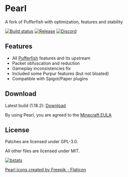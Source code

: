 # Pearl
A fork of Pufferfish with optimization, features and stability

[![Build status](https://img.shields.io/github/workflow/status/Pearl-Project/Pearl/Build?logo=github&style=for-the-badge)](https://github.com/Pearl-Project/Pearl/actions)
[![Release](https://img.shields.io/github/v/release/Pearl-Project/Pearl?style=for-the-badge)](https://github.com/Pearl-Project/Pearl/releases)
[![Discord](https://img.shields.io/discord/951410587030667294.svg?label=&logo=discord&logoColor=ffffff&color=7389D8&labelColor=6A7EC2&style=for-the-badge)](https://discord.gg/ZFAtK5Mx9w)

## Features

* All [Pufferfish](https://github.com/pufferfish-gg/Pufferfish) features and its upstream
* Packet obfuscation and reduction
* Gameplay inconsistencies fix
* Included some Purpur features (but not bloated)
* Compatible with Spigot/Paper plugins
## Download 

Latest build (1.18.2): [Download](https://github.com/Pearl-Project/Pearl/releases)

By using Pearl, you are agreed to the [Minecraft EULA](https://account.mojang.com/documents/minecraft_eula)

## License

Patches are licensed under GPL-3.0.

All other files are licensed under MIT.

[![bstats](https://bstats.org/signatures/server-implementation/pearl.svg)](https://bstats.org/plugin/server-implementation/Pearl/14650)


<a href="https://www.flaticon.com/free-icons/pearl" title="pearl icons">Pearl icons created by Freepik - Flaticon</a>
